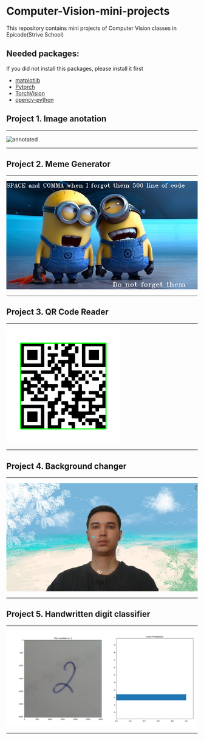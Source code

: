 # Computer-Vision-mini-projects
This repository contains mini projects of Computer Vision classes in Epicode(Strive School)

## Needed packages:
If you did not install this packages,  please install it first

* <a href="https://anaconda.org/conda-forge/matplotlib">matplotlib</a>
* <a href="https://anaconda.org/pytorch/pytorch">Pytorch</a>
* <a href="https://anaconda.org/pytorch/torchvision">TorchVision</a>
* <a href="https://pypi.org/project/opencv-python/">opencv-python</a>


## Project 1. Image anotation
******************************
![annotated](img/annotated.png)
******************************
## Project 2. Meme Generator
******************************
![meme generator](img/meme.png)
******************************
## Project 3. QR Code Reader
******************************
![QR COde Reader](img/rect_qr.png)
******************************
## Project 4. Background changer
******************************
![Background](img/whitescreen.png)
******************************
## Project 5. Handwritten digit classifier
******************************
![Digit](img/Digit.png)
******************************

